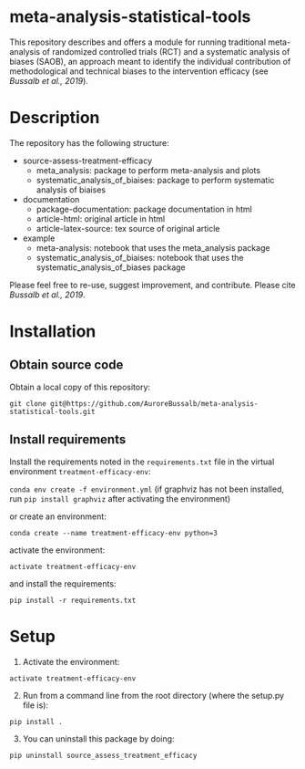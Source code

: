 # meta-analysis-statistical-tools

This repository describes and offers a module for running traditional meta-analysis of randomized controlled trials (RCT) and a systematic analysis of biases (SAOB), an approach meant to identify the individual contribution of methodological and technical biases to the intervention efficacy (see *Bussalb et al., 2019*). 

# Description

The repository has the following structure:
* source-assess-treatment-efficacy
  * meta_analysis: package to perform meta-analysis and plots
  * systematic_analysis_of_biaises: package to perform systematic analysis of biaises
* documentation
  * package-documentation: package documentation in html
  * article-html: original article in html 
  * article-latex-source: tex source of original article
* example
  * meta-analysis: notebook that uses the meta_analysis package
  * systematic_analysis_of_biaises: notebook that uses the systematic_analysis_of_biases package 

Please feel free to re-use, suggest improvement, and contribute. 
Please cite *Bussalb et al., 2019*.

# Installation 

## Obtain source code

Obtain a local copy of this repository:

```git clone git@https://github.com/AuroreBussalb/meta-analysis-statistical-tools.git``` 

## Install requirements

Install the requirements noted in the ```requirements.txt``` file in the virtual environment ```treatment-efficacy-env```:

```conda env create -f environment.yml``` (if graphviz has not been installed, run ```pip install graphviz``` after activating the environment) 

or create an environment:

```conda create --name treatment-efficacy-env python=3```

activate the environment: 

```activate treatment-efficacy-env```

and install the requirements:

```pip install -r requirements.txt```

# Setup

1. Activate the environment:

```activate treatment-efficacy-env```

2. Run from a command line from the root directory (where the setup.py file is):

```pip install .```

3. You can uninstall this package by doing:

```pip uninstall source_assess_treatment_efficacy```

